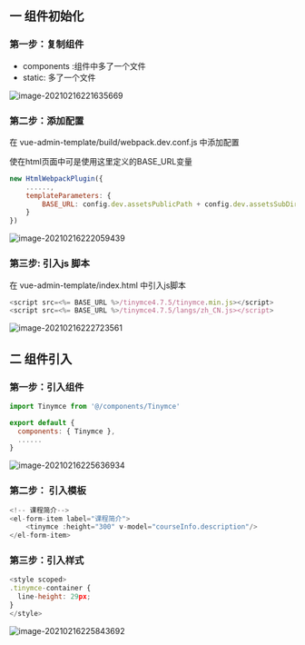 ## 一 组件初始化

### 第一步：复制组件

- components :组件中多了一个文件
- static: 多了一个文件

![image-20210216221635669](https://gitee.com/ZXiangC/picture/raw/master/imgs/image-20210216221635669.png)

### 第二步：添加配置

在 vue-admin-template/build/webpack.dev.conf.js 中添加配置

使在html页面中可是使用这里定义的BASE_URL变量

```js
new HtmlWebpackPlugin({
    ......,
    templateParameters: {
        BASE_URL: config.dev.assetsPublicPath + config.dev.assetsSubDirectory
    }
})
```

![image-20210216222059439](https://gitee.com/ZXiangC/picture/raw/master/imgs/image-20210216222059439.png)

### 第三步: 引入js 脚本

在 vue-admin-template/index.html 中引入js脚本

```js
<script src=<%= BASE_URL %>/tinymce4.7.5/tinymce.min.js></script>
<script src=<%= BASE_URL %>/tinymce4.7.5/langs/zh_CN.js></script>
```

![image-20210216222723561](https://gitee.com/ZXiangC/picture/raw/master/imgs/image-20210216222723561.png)

## 二 组件引入



### 第一步：引入组件

```js
import Tinymce from '@/components/Tinymce'

export default {
  components: { Tinymce },
  ......
}
```

![image-20210216225636934](https://gitee.com/ZXiangC/picture/raw/master/imgs/image-20210216225636934.png)

### 第二步： 引入模板

```js
<!-- 课程简介-->
<el-form-item label="课程简介">
    <tinymce :height="300" v-model="courseInfo.description"/>
</el-form-item>
```

### 第三步：引入样式

```js
<style scoped>
.tinymce-container {
  line-height: 29px;
}
</style>
```

![image-20210216225843692](https://gitee.com/ZXiangC/picture/raw/master/imgs/image-20210216225843692.png)